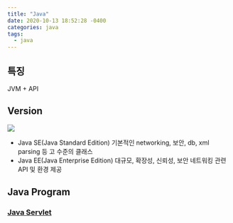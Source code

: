 ```yaml
---
title: "Java"
date: 2020-10-13 18:52:28 -0400
categories: java
tags:
  - java
---
```



## 특징
JVM + API

## Version
![](http://2.bp.blogspot.com/-eHwxMtc98Ik/Ufsv7avI0aI/AAAAAAAAADY/oPc6LMYHePU/s1600/0801_java1.JPG)
- Java SE(Java Standard Edition)
기본적인 networking, 보안, db, xml parsing 등 고 수준의 클래스
- Java EE(Java Enterprise Edition)
대규모, 확장성, 신뢰성, 보안 네트워킹 관련 API 및 환경 제공

## Java Program
### [Java Servlet](https://ar-bella-jeong.github.io/java/java-servlet/)
